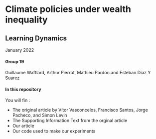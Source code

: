 # Climate policies under wealth inequality

## Learning Dynamics
January 2022

#### Group 19

Guillaume Wafflard, Arthur Pierrot, Mathieu Pardon and Esteban Diaz Y Suarez

#### In this repository
You will fin :
  - The original article by Vítor Vasconcelos, Francisco Santos, Jorge Pacheco, and Simon Levin
  - The Supporting Information Text from the orginal article
  - Our article
  - Our code used to make our experiments
